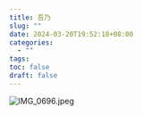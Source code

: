 ```yaml
---
title: 吾乃
slug: ""
date: 2024-03-20T19:52:18+08:00
categories:
  - ""
tags: 
toc: false
draft: false
---
```



![IMG_0696.jpeg](https://pic.wtuchuan.com/tuchuang/2024/03/792b059dc18ce4ff0f278a14c06f0bb3.jpeg)
